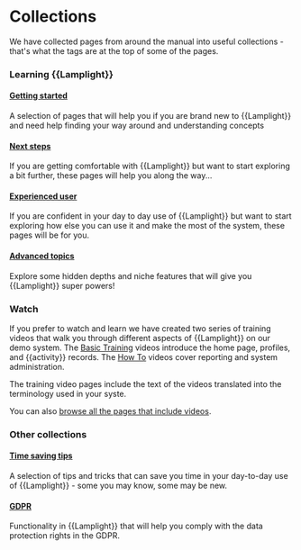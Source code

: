 # Collections

We have collected pages from around the manual into useful collections - that's what the tags are at the top of some of the pages.

### Learning {{Lamplight}}

#### [Getting started](/help/index/p/tagged_Getting%20started)

A selection of pages that will help you if you are brand new to {{Lamplight}} and need help finding your way around and understanding concepts

#### [Next steps](/help/index/p/tagged_Next%20steps)

If you are getting comfortable with {{Lamplight}} but want to start exploring a bit further, these pages will help you along the way...

#### [Experienced user](/help/index/p/tagged_Experienced%20user)

If you are confident in your day to day use of {{Lamplight}} but want to start exploring how else you can use it and make the most of the system, these pages will be for you.

#### [Advanced topics](/help/index/p/tagged_Advanced%20topics)

Explore some hidden depths and niche features that will give you {{Lamplight}} super powers!

### Watch

If you prefer to watch and learn we have created two series of training videos that walk you through different aspects of {{Lamplight}} on our demo system.  The [Basic Training](/help/index/p/51) videos introduce the home page, profiles, and {{activity}} records.  The [How To](/help/index/p/52) videos cover reporting and system administration.

The training video pages include the text of the videos translated into the terminology used in your syste.

You can also [browse all the pages that include videos](/help/index/tagged_Video).


### Other collections

#### [Time saving tips](/help/index/p/tagged_Time%20saving%20tips) 

A selection of tips and tricks that can save you time in your day-to-day use of {{Lamplight}} - some you may know, some may be new.

#### [GDPR](/help/index/p/tagged_GDPR)

Functionality in {{Lamplight}} that will help you comply with the data protection rights in the GDPR.


